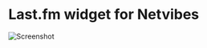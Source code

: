 Last.fm widget for Netvibes
==========================

![Screenshot](http://pix.toile-libre.org/upload/original/1231543311.png)
